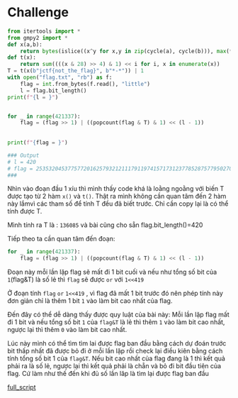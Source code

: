 # Challenge

```py
from itertools import *
from gmpy2 import *
def x(a,b):
    return bytes(islice((x^y for x,y in zip(cycle(a), cycle(b))), max(*map(len, [a, b]))))
def t(x):
    return sum((((x & 28) >> 4) & 1) << i for i, x in enumerate(x))
T = t(x(b"jctf{not_the_flag}", b"*-*")) | 1
with open("flag.txt", "rb") as f:
    flag = int.from_bytes(f.read(), "little")
    l = flag.bit_length()
print(f"{l = }")


for _ in range(421337):
    flag = (flag >> 1) | ((popcount(flag & T) & 1) << (l - 1))
    
    
print(f"{flag = }")

### Output
# l = 420
# flag = 2535320453775772016257932121117911974157173123778528757795027065121941155726429313911545470529920091870489045401698656195217643
###
```
Nhìn vào đoạn đầu 1 xíu thì mình thấy code khá là loằng ngoằng với biến T được tạo từ 2 hàm ```x()``` và ```t()```. Thật ra mình không cần quan tâm đến 2 hàm này lắmvì các tham số  để tính T đều đã biết trước. Chỉ cần copy lại là có thể tính được T. 

Mình tính ra  T là : ```136085``` và bài cũng cho sẵn flag.bit_length()=420

Tiếp theo ta cần quan tâm đến đoạn: 
```py
for _ in range(421337):
    flag = (flag >> 1) | ((popcount(flag & T) & 1) << (l - 1))
```
Đoạn này mỗi lần lặp flag sẽ mất đi 1 bit cuối và nếu như tổng số bit của ```1```(flag&T) là số lẻ  thì ```flag``` sẽ được ```or``` với ```1<<419```

Ở đoạn tính ```flag``` ```or``` ```1<<419```  , vì flag đã mất 1 bit trước đó nên phép tính này đơn giản chỉ là thêm 1 bit ```1``` vào làm bit cao nhất của flag.

Đến đây có thể dễ dàng thấy được quy luật của bài này: Mỗi lần lặp flag mất đi 1 bit và nếu tổng số bit ```1``` của ```flag&T``` là lẻ thì thêm ```1``` vào làm bit cao nhất,
ngược lại thì thêm ```0``` vào làm bit cao nhất.

Lúc này mình có thể tìm tìm lai được flag ban đầu bằng cách dự đoán trước bit thấp nhất đã được bỏ đi ở mỗi lần lặp 
rồi check lại điều kiên bằng cách tính tổng số bit 1 của ```flag&T```. Nếu bit cao nhất của flag đang là 1 thì kết quả phải ra là số lẻ, ngược lại thì kết quả phải 
là chẵn và bỏ đi bit đầu tiên của flag. Cứ làm như thế đến khi đủ số lần lăp là tìm lại được flag ban đầu

[full_script](https://github.com/lttn1204/CTF/blob/main/2021/imagynaryCTF/roll_it_back/solve.py)
